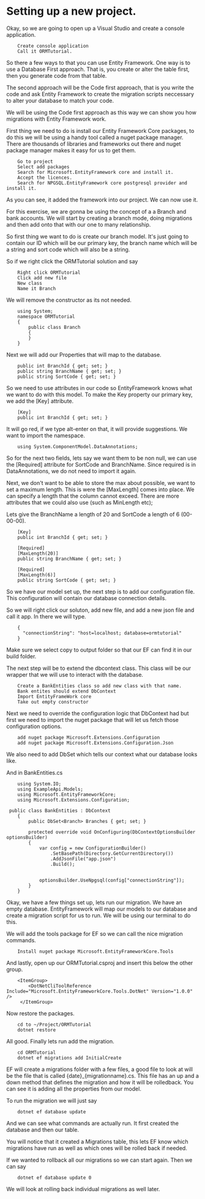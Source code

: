 # Setting up a new project.

Okay, so we are going to open up a Visual Studio and create a console application. 

```
    Create console application
    Call it ORMTutorial.
```

So there a few ways to that you can use Entity Framework. One way is to use a Database First approach. That is, you create or alter the table first, then you generate code from that table. 

The second approach will be the Code first approach, that is you write the code and ask Entity Framework to create the migration scripts neccessary to alter your database to match your code.

We will be using the Code first approach as this way we can show you how migrations with Entity Framework work.

First thing we need to do is install our Entity Framework Core packages, to do this we will be using a handy tool called a nuget package manager. There are thousands of libraries and frameworks out there and nuget package manager makes it easy for us to get them.

```
    Go to project
    Select add packages
    Search for Microsoft.EntityFramework core and install it.
    Accept the licences.
    Search for NPGSQL.EntityFramework core postgresql provider and install it.
```

As you can see, it added the framework into our project. We can now use it.

For this exercise, we are gonna be using the concept of a a Branch and bank accounts. We will start by creating a branch mode, doing migrations and then add onto that with our one to many relationship.

So first thing we want to do is create our branch model. It's just going to contain our ID which will be our primary key, the branch name which will be a string and sort code which will also be a string.

So if we right click the ORMTutorial solution and say
```
    Right click ORMTutorial
    Click add new file
    New class
    Name it Branch
```

We will remove the constructor as its not needed.

```
    using System;
    namespace ORMTutorial
    {
        public class Branch
        {
        }
    }
```

Next we will add our Properties that will map to the database.

```
    public int BranchId { get; set; }
    public string BranchName { get; set; }
    public string SortCode { get; set; }
```

So we need to use attributes in our code so EntityFramework knows what we want to do with this model. To make the Key property our primary key, we add the [Key] attribute.

```
    [Key]
    public int BranchId { get; set; }
```

It will go red, if we type alt-enter on that, it will provide suggestions. We want to import the namespace.

```
    using System.ComponentModel.DataAnnotations;
```

So for the next two fields, lets say we want them to be non null, we can use the [Required] attribute for SortCode and BranchName. Since required is in DataAnnotations, we do not need to import it again.

Next, we don't want to be able to store the max about possible, we want to set a maximum length. This is were the [MaxLength] comes into place. We can specify a length that the column cannot exceed. There are more attributes that we could also use (such as MinLength etc);

Lets give the BranchName a length of 20 and SortCode a length of 6 (00-00-00).

```
    [Key]
    public int BranchId { get; set; }

    [Required]
    [MaxLength(20)]
    public string BranchName { get; set; }

    [Required]
    [MaxLength(6)]
    public string SortCode { get; set; }
```

So we have our model set up, the next step is to add our configuration file. This configuration will contain our database connection details.

So we will right click our soluton, add new file, and add a new json file and call it app. In there we will type.

```
    {
      "connectionString": "host=localhost; database=ormtutorial"
    }
```

Make sure we select copy to output folder so that our EF can find it in our build folder.

The next step will be to extend the dbcontext class. This class will be our wrapper that we will use to interact with the database.

```
    Create a BankEntities class so add new class with that name.
    Bank entites should extend DbContext    
    Import EntityFrameWork core
    Take out empty constructor
```

Next we need to override the configuration logic that DbContext had but first  we need to import the nuget package that will let us fetch those configuration options.

```
    add nuget package Microsoft.Extensions.Configuration
    add nuget package Microsoft.Extensions.Configuration.Json
```

We also need to add DbSet which tells our context what our database looks like.

And in BankEntities.cs
```
    using System.IO;
    using ExampleApi.Models;
    using Microsoft.EntityFrameworkCore;
    using Microsoft.Extensions.Configuration;
```

```
 public class BankEntities : DbContext
    {
        public DbSet<Branch> Branches { get; set; } 

        protected override void OnConfiguring(DbContextOptionsBuilder optionsBuilder)
        {
            var config = new ConfigurationBuilder()
                .SetBasePath(Directory.GetCurrentDirectory())
                .AddJsonFile("app.json")
                .Build();


            optionsBuilder.UseNpgsql(config["connectionString"]);
        }
    }
```

Okay, we have a few things set up, lets run our migration. We have an empty database. EntityFramework will map our models to our database and create a migration script for us to run. We will be using our terminal to do this.

We will add the tools package for EF so we can call the nice migration commands.

```
    Install nuget package Microsoft.EntityFrameworkCore.Tools
```

And lastly, open up our ORMTutorial.csproj and insert this below the other group. 

```
    <ItemGroup>
        <DotNetCliToolReference Include="Microsoft.EntityFrameworkCore.Tools.DotNet" Version="1.0.0" />
     </ItemGroup>
```

Now restore the packages.

```
    cd to ~/Project/ORMTutorial
    dotnet restore
```

All good. Finally lets run add the migration.

```
    cd ORMTutorial
    dotnet ef migrations add InitialCreate
```

EF will create a migrations folder with a few files, a good file to look at will be the file that is called {date}_{migrationname}.cs. This file has an up and a down method that defines the migration and how it will be rolledback. You can see it is adding all the properties from our model.

To run the migration we will just say

```
    dotnet ef database update
```

And we can see what commands are actually run. It first created the database and then our table.

You will notice that it created a Migrations table, this lets EF know which migrations have run as well as which ones will be rolled back if needed. 

If we wanted to rollback all our migrations so we can start again. Then we can say

```
    dotnet ef database update 0
```

We will look at rolling back individual migrations as well later.
